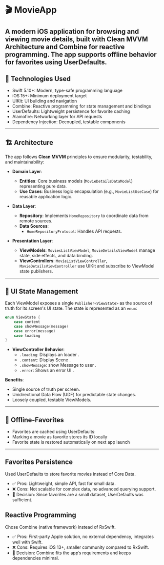 
# 🎬 MovieApp
A modern iOS application for browsing and viewing movie details, built with Clean MVVM Architecture and Combine for reactive programming. The app supports offline behavior for favorites using UserDefaults.
---

## 🚀 Technologies Used
- Swift 5.10+: Modern, type-safe programming language
- iOS 15+: Minimum deployment target
- UIKit: UI building and navigation
- Combine: Reactive programming for state management and bindings
- UserDefaults: Lightweight persistence for favorite caching
- Alamofire: Networking layer for API requests
- Dependency Injection: Decoupled, testable components
---

## 🏗️ Architecture

The app follows **Clean MVVM** principles to ensure modularity, testability, and maintainability:

- **Domain Layer**:
  - **Entities**: Core business models (`MovieDetailsDataModel`) representing pure data.
  - **Use Cases**: Business logic encapsulation (e.g., `MovieListUseCase`) for reusable application logic.
- **Data Layer**:
  - **Repository**: Implements `HomeRepository` to coordinate data from remote sources.
  - **Data Sources**:
    - `HomeRepositoryProtocol`: Handles API requests.

- **Presentation Layer**:
  - **ViewModels**: `MoviesListViewModel`, `MovieDetailsViewModel` manage state, side effects, and data binding.
  - **ViewControllers**: `MovieListViewController`, `MovieDetailsViewController` use UIKit and subscribe to ViewModel state publishers.

---

## 🔄 UI State Management

Each ViewModel exposes a single `Publisher<ViewState>` as the source of truth for its screen's UI state. The state is represented as an `enum`:

```swift
enum ViewState {
    case content
    case showMessage(message)
    case error(message)
    case loading
}
```

- **ViewController Behavior**:
  - `.loading`: Displays an loader .
  - `.content`: Display Scene .
  - `.showMessage`: show  Message to user .
  - `.error`: Shows an error UI .

**Benefits**:
- Single source of truth per screen.
- Unidirectional Data Flow (UDF) for predictable state changes.
- Loosely coupled, testable ViewModels.

---

## 💾 Offline-Favorites

- Favorites are cached using UserDefaults:
- Marking a movie as favorite stores its ID locally
- Favorite state is restored automatically on next app launch

---


## Favorites Persistence
  Used UserDefaults to store favorite movies instead of Core Data.
- ✅ Pros: Lightweight, simple API, fast for small data.
- ❌ Cons: Not scalable for complex data, no advanced querying support.
- 🎯 Decision: Since favorites are a small dataset, UserDefaults was sufficient.


## Reactive Programming
 Chose Combine (native framework) instead of RxSwift.
- ✅ Pros: First-party Apple solution, no external dependency, integrates well with Swift.
- ❌ Cons: Requires iOS 13+, smaller community compared to RxSwift.
- 🎯 Decision: Combine fits the app’s requirements and keeps dependencies minimal.

